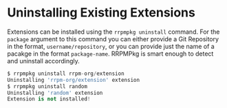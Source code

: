---
---

# Uninstalling Existing Extensions

Extensions can be installed using the `rrpmpkg uninstall` command. For the `package` argument to this command you can either provide a Git Repository in the format, `username/repository`, or you can provide just the name of a pacakge in the format `package-name`. RRPMPkg is smart enough to detect and uninstall accordingly.

```python
$ rrpmpkg uninstall rrpm-org/extension
Uninstalling 'rrpm-org/extension' extension
$ rrpmpkg uninstall random
Uninstalling 'random' extension
Extension is not installed!
```